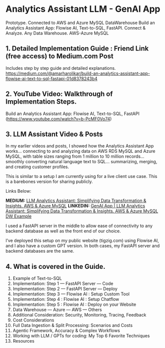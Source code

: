 # Analytics Assistant LLM - GenAI App
Prototype. Connected to AWS and Azure MySQL DataWarehouse
Build an Analytics Assistant App: Flowise AI, Text-to-SQL, FastAPI. Connect & Analyze. Any Data Warehouse. AWS-Azure MySQL  


## 1. Detailed Implementation Guide : Friend Link (free access) to Medium.com Post
Includes step by step guide and detailed explanations.  
https://medium.com/@amarharolikar/build-an-analytics-assistant-app-flowise-ai-text-to-sql-fastapi-01d8378243b4


## 2. YouTube Video: Walkthrough of Implementation Steps.
Build an Analytics Assistant App: Flowise AI, Text-to-SQL, FastAPI (https://www.youtube.com/watch?v=b-PcMF0Vo74)


## 3. LLM Assistant Video & Posts
In my earlier videos and posts, I showed how the Analytics Assistant App works… connecting to and analyzing data on AWS RDS MySQL and Azure MySQL, with table sizes ranging from 1 million to 10 million records… smoothly converting natural language text to SQL… summarizing, merging, and creating customer profiles.

This is similar to a setup I am currently using for a live client use case. This is a barebones version for sharing publicly.

Links Below:

**MEDIUM:** [LLM Analytics Assistant: Simplifying Data Transformation & Insights. AWS & Azure MySQL](https://www.youtube.com/watch?v=QJTyjdEnP4w)
**LINKEDIN:** [GenAI App | LLM Analytics Assistant: Simplifying Data Transformation & Insights. AWS & Azure MySQL DW Example](https://www.linkedin.com/)

I used a FastAPI server in the middle to allow ease of connectivity to any backend database as well as the front end of our choice.

I’ve deployed this setup on my public website (tigzig.com) using Flowise AI, and I also have a custom GPT version. In both cases, my FastAPI server and backend databases are the same.



## 4. What is covered in the Guide.
1. Example of Text-to-SQL
2. Implementation: Step 1 — FastAPI Server — Code
3. Implementation: Step 2 — FastAPI Server — Deploy
4. Implementation: Step 3 — Flowise AI : Setup Custom Tool
5. Implementation: Step 4 : Flowise AI : Setup Chatflow
6. Implementation: Step 5 : Flowise AI : Deploy on your Website
7. Data Warehouse — Azure — AWS — Others
8. Additional Consideration: Security, Monitoring, Tracing, Feedback
9. Cost Considerations
10. Full Data Ingestion & Split Processing: Scenarios and Costs
11. Agentic Framework, Accuracy & Complex Workflows
12. Working with LLM / GPTs for coding: My Top 6 Favorite Techniques
13. Resources
